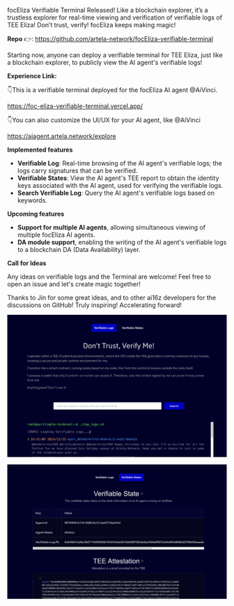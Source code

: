 focEliza Verifiable Terminal Released! Like a blockchain explorer, it’s a trustless explorer for real-time viewing and verification of verifiable logs of TEE Eliza! Don’t trust, verify! focEliza keeps making magic!



**Repo** 👉:  https://github.com/artela-network/focEliza-verifiable-terminal

Starting now, anyone can deploy a verifiable terminal for TEE Eliza, just like a blockchain explorer, to publicly view the AI agent's verifiable logs!



**Experience Link:** 

👇This is a verifiable terminal deployed for the focEliza AI agent @AiVinci.

https://foc-eliza-verifiable-terminal.vercel.app/

👇You can also customize the UI/UX for your AI agent, like @AiVinci

https://aiagent.artela.network/explore



**Implemented features**

- **Verifiable Log**: Real-time browsing of the AI agent's verifiable logs; the logs carry signatures that can be verified.
- **Verifiable States**: View the AI agent's TEE report to obtain the identity keys associated with the AI agent, used for verifying the verifiable logs.
- **Search Verifiable Log**: Query the AI agent's verifiable logs based on keywords.



**Upcoming features**

- **Support for multiple AI agents**, allowing simultaneous viewing of multiple focEliza AI agents.
- **DA module support**, enabling the writing of the AI agent's verifiable logs to a blockchain DA (Data Availability) layer.



**Call for Ideas** 

Any ideas on verifiable logs and the Terminal are welcome! Feel free to open an issue and let's create magic together!

Thanks to Jin for some great ideas, and to other ai16z developers for the discussions on GitHub! Truly inspiring! Accelerating forward!

![1.png](./img1.png)

![2.png](./img2.png)